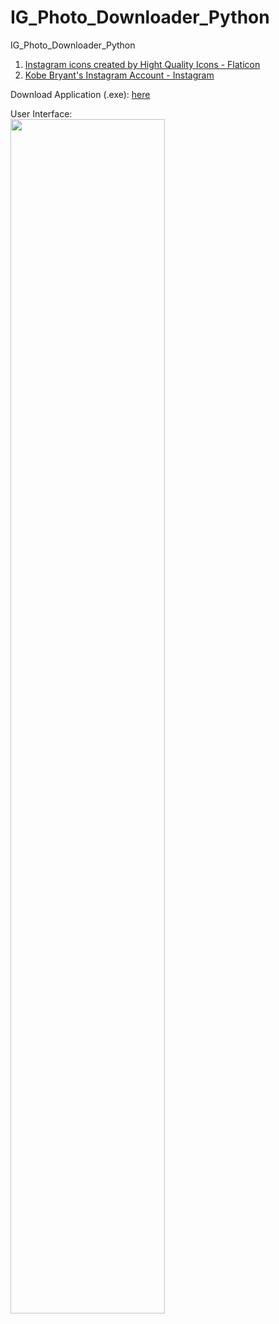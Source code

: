 # IG_Photo_Downloader_Python
 IG_Photo_Downloader_Python

1. <a href="https://www.flaticon.com/free-icons/instagram" title="instagram icons">Instagram icons created by Hight Quality Icons - Flaticon</a>
2. <a href="https://www.instagram.com/kobebryant/" title="Kobe's IG">Kobe Bryant's Instagram Account - Instagram</a>

Download Application (.exe): [here](https://github.com/LeBronWilly/IG_Photo_Downloader_Python/releases)

User Interface: <br>
<img src="https://user-images.githubusercontent.com/38752414/229268695-5667c26d-9518-4fc8-996f-cddc0c12508d.jpg" width=70% height=70%>

